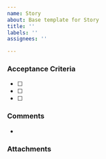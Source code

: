 ```yaml
---
name: Story
about: Base template for Story
title: ''
labels: ''
assignees: ''

---
```


### Acceptance Criteria

- [ ] 
- [ ] 
- [ ]  

### Comments
- 

### Attachments
